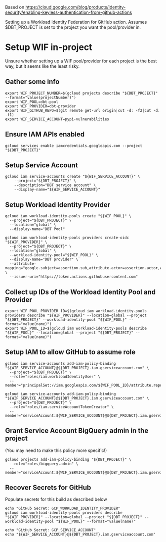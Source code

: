 Based on https://cloud.google.com/blog/products/identity-security/enabling-keyless-authentication-from-github-actions

Setting up a Workload Identity Federation for GitHub action.
Assumes $DBT_PROJECT is set to the project you want the pool/provider in.

# Setup WIF in-project

Unsure whether setting up a WIF pool/provider for each project is the best way, but it seems like the least risky.

## Gather some info

```console
export WIF_PROJECT_NUMBER=$(gcloud projects describe "${DBT_PROJECT}" --format="value(projectNumber)")
export WIF_POOL=dbt-pool
export WIF_PROVIDER=dbt-provider
export WIF_GITHUB_REPO=$(git remote get-url origin|cut -d: -f2|cut -d. -f1)
export WIF_SERVICE_ACCOUNT=pypi-vulnerabilities
```
## Ensure IAM APIs enabled

```console
gcloud services enable iamcredentials.googleapis.com --project "${DBT_PROJECT}"
```

## Setup Service Account

```console
gcloud iam service-accounts create "${WIF_SERVICE_ACCOUNT}" \
    --project="${DBT_PROJECT}" \
    --description="DBT service account" \
    --display-name="${WIF_SERVICE_ACCOUNT}"
```

## Setup Workload Identity Provider

```console
gcloud iam workload-identity-pools create "${WIF_POOL}" \
  --project="${DBT_PROJECT}" \
  --location="global" \
  --display-name="DBT Pool"
```

```console
gcloud iam workload-identity-pools providers create-oidc "${WIF_PROVIDER}" \
  --project="${DBT_PROJECT}" \
  --location="global" \
  --workload-identity-pool="${WIF_POOL}" \
  --display-name="DBT provider" \
  --attribute-mapping="google.subject=assertion.sub,attribute.actor=assertion.actor,attribute.repository=assertion.repository" \
  --issuer-uri="https://token.actions.githubusercontent.com"
```

## Collect up IDs of the Workload Identity Pool and Provider

```console
export WIF_POOL_PROVIDER_ID=$(gcloud iam workload-identity-pools providers describe "${WIF_PROVIDER}" --location=global --project "${DBT_PROJECT}" --workload-identity-pool "${WIF_POOL}" --format="value(name)")
export WIF_POOL_ID=$(gcloud iam workload-identity-pools describe "${WIF_POOL}" --location=global --project "${DBT_PROJECT}" --format="value(name)")
```

## Setup IAM to allow GitHub to assume role

```console
gcloud iam service-accounts add-iam-policy-binding "${WIF_SERVICE_ACCOUNT}@${DBT_PROJECT}.iam.gserviceaccount.com" \
  --project="${DBT_PROJECT}" \
  --role="roles/iam.workloadIdentityUser" \
  --member="principalSet://iam.googleapis.com/${WIF_POOL_ID}/attribute.repository/${WIF_GITHUB_REPO}"
```

```console
gcloud iam service-accounts add-iam-policy-binding "${WIF_SERVICE_ACCOUNT}@${DBT_PROJECT}.iam.gserviceaccount.com" \
  --project="${DBT_PROJECT}" \
  --role="roles/iam.serviceAccountTokenCreator" \
  --member="serviceAccount:${WIF_SERVICE_ACCOUNT}@${DBT_PROJECT}.iam.gserviceaccount.com" 
```

## Grant Service Account BigQuery admin in the project

(You may need to make this policy more specific!)

```console
gcloud projects add-iam-policy-binding "${DBT_PROJECT}" \
  --role="roles/bigquery.admin" \
  --member="serviceAccount:${WIF_SERVICE_ACCOUNT}@${DBT_PROJECT}.iam.gserviceaccount.com" 
```

## Recover Secrets for GitHub

Populate secrets for this build as described below

```console
echo "GitHub Secret: GCP_WORKLOAD_IDENTITY_PROVIDER"
gcloud iam workload-identity-pools providers describe "${WIF_PROVIDER}" --location=global --project "${DBT_PROJECT}" --workload-identity-pool "${WIF_POOL}" --format="value(name)"
```

```console
echo "GitHub Secret: GCP_SERVICE_ACCOUNT"
echo "${WIF_SERVICE_ACCOUNT}@${DBT_PROJECT}.iam.gserviceaccount.com"
```

